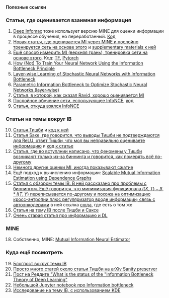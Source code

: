 #### Полезные ссылки

### Статьи, где оценивается взаимная информация
1. [Deep Infomax](https://arxiv.org/abs/1808.06670) тоже использует версию MINE для оценки информации в процессе обучения, но переработанный. [Код](https://github.com/rdevon/DIM)
2. [Новая статья, где оценивается MI через MINE и послойно тренируется сеть на основе этого](http://openaccess.thecvf.com/content_ICCVW_2019/html/SDL-CV/Elad_Direct_Validation_of_the_Information_Bottleneck_Principle_for_Deep_Nets_ICCVW_2019_paper.html)
  и [supplementary materials к ней](http://www.sdlcv-workshop.com/papers/19_supp.pdf)
3. [Ещё способ измерить MI (верхняя грань), тренировка сети на основе этого](https://arxiv.org/abs/1705.02436). Код: [TF](https://github.com/artemyk/nonlinearIB), [Pytorch](https://github.com/burklight/nonlinear-IB-PyTorch)
4. [How (Not) To Train Your Neural Network Using the Information Bottleneck Principle](https://arxiv.org/abs/1802.09766v2)
5. [Layer-wise Learning of Stochastic Neural Networks with Information Bottleneck](https://arxiv.org/abs/1712.01272)
6. [Parametric Information Bottleneck to Optimize Stochastic Neural Networks (layer-wise)](https://openreview.net/forum?id=ByED-X-0W)
7. [Статья, в которой, как сказал Ravid, хорошо оценивается MI](https://arxiv.org/abs/1806.00400) 
8. [Послойное обучение сети, еспользующее InfoNCE](https://arxiv.org/abs/1905.11786), [код](https://github.com/loeweX/Greedy_InfoMax)
9. [Статья, откуда взялся InfoNCE](https://arxiv.org/abs/1807.03748)

### Статьи на темы вокруг IB
10. [Статья Тишби](https://arxiv.org/abs/1703.00810) и [код к ней](https://github.com/ravidziv/IDNNs)
11. [Статья Saxe, где говорится, что выводы Тишби не подтверждаются для ReLU, ответ Тишби, что мол вы неправильно оцениваете информацию](https://openreview.net/forum?id=ry_WPG-A-)
  и [код к статье](https://github.com/artemyk/ibsgd)
12. [Статья, где во вступлнии написано, что феномены у Тишби возникают только из-за биннинга и говорится, как померять всё по-другому](https://arxiv.org/abs/1810.05728v4)
13. [Немного другие оценки MI, иногда показывают сжатие](https://arxiv.org/abs/1902.09037)
14. Ещё подход к вычислению информации: [Scalable Mutual Information Estimation using Dependence Graphs](https://arxiv.org/abs/1801.09125)
15. [Статья с обзором темы IB. В ней рассказано про проблемы с биннингом. Ещё говорится, что минимизация функционала $I(X, T) - \beta*I(T, Y)$ переписывается по-другому и похожа на оптимизацию кросс-энтропии плюс регуляризатор вроде информации; связь с автоэнкодерами](https://arxiv.org/abs/1904.03743) в ней ссылка [сюда](https://arxiv.org/abs/1611.01353), где есть о том же
16. [Статья на тему IB после Тишби и Саксе](https://arxiv.org/abs/1803.07980v2)
17. [Очень старая статья про информацию и DL](https://openreview.net/forum?id=rk-USD-u-r)

### MINE
18. Собственно, MINE: [Mutual Information Neural Estimator](https://arxiv.org/abs/1801.04062)

### Куда ещё посмотреть
19. [Блогпост вокруг темы IB](https://adityashrm21.github.io/Information-Theory-In-Deep-Learning/)
20. [Просто много статей около статьи Тишби на arXiv Sanity preserver](http://www.arxiv-sanity.com/1703.00810v3)
21. [Пост на Реддите "What is the status of the "Information Bottleneck Theory of Deep Learning"](https://www.reddit.com/r/MachineLearning/comments/be8qie/discussion_what_is_the_status_of_the_information/)
22. [Небольшой Jupyter notebook про Information bottleneck](https://github.com/stevenliuyi/information-bottleneck)
23. [Исследование на тему IB, с использованием KDE](https://www.semanticscholar.org/paper/Implementation-and-verification-of-the-Information-Liu/8d84a99c6ddfa4d07cadf464271984f592e06db6)
